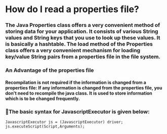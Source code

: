 # How do I read a properties file?
### The Java Properties class offers a very convenient method of storing data for your application. It consists of various String values and String keys that you use to look up these values. It is basically a hashtable. The load method of the Properties class offers a very convenient mechanism for loading key/value String pairs from a properties file in the file system.
### An Advantage of the properties file
#### Recompilation is not required if the information is changed from a properties file: If any information is changed from the properties file, you don't need to recompile the java class. It is used to store information which is to be changed frequently.
### :dart:The basic syntax for JavascriptExecutor is given below: <br> 

```
JavascriptExecutor js = (JavascriptExecutor) driver;  
js.executeScript(Script,Arguments);
```
